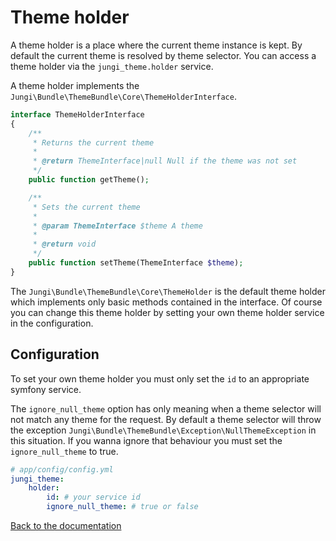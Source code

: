 Theme holder
============

A theme holder is a place where the current theme instance is kept. By default the current theme is resolved by theme 
selector. You can access a theme holder via the `jungi_theme.holder` service. 

A theme holder implements the `Jungi\Bundle\ThemeBundle\Core\ThemeHolderInterface`. 

```php
interface ThemeHolderInterface
{
    /**
     * Returns the current theme
     *
     * @return ThemeInterface|null Null if the theme was not set
     */
    public function getTheme();

    /**
     * Sets the current theme
     *
     * @param ThemeInterface $theme A theme
     *
     * @return void
     */
    public function setTheme(ThemeInterface $theme);
}
```

The `Jungi\Bundle\ThemeBundle\Core\ThemeHolder` is the default theme holder which implements only basic methods contained
in the interface. Of course you can change this theme holder by setting your own theme holder service in the configuration.

Configuration
-------------

To set your own theme holder you must only set the `id` to an appropriate symfony service.

The `ignore_null_theme` option has only meaning when a theme selector will not match any theme for the request. By default
a theme selector will throw the exception `Jungi\Bundle\ThemeBundle\Exception\NullThemeException` in this situation. If 
you wanna ignore that behaviour you must set the `ignore_null_theme` to true.

```yaml
# app/config/config.yml
jungi_theme:
    holder:
        id: # your service id
        ignore_null_theme: # true or false
```

[Back to the documentation](https://github.com/piku235/JungiThemeBundle/blob/master/Resources/doc/index.md)